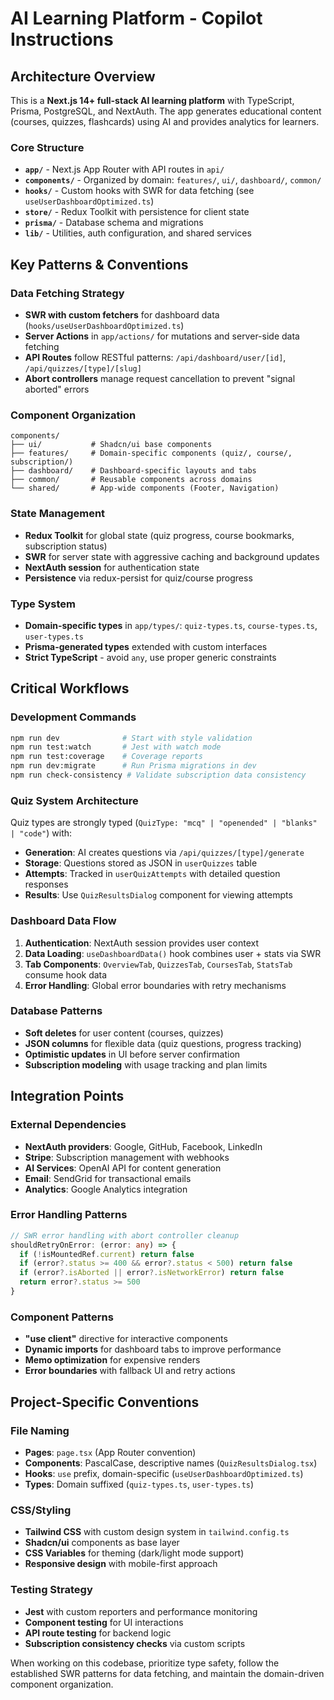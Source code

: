 # AI Learning Platform - Copilot Instructions

## Architecture Overview

This is a **Next.js 14+ full-stack AI learning platform** with TypeScript, Prisma, PostgreSQL, and NextAuth. The app generates educational content (courses, quizzes, flashcards) using AI and provides analytics for learners.

### Core Structure
- **`app/`** - Next.js App Router with API routes in `api/`
- **`components/`** - Organized by domain: `features/`, `ui/`, `dashboard/`, `common/`
- **`hooks/`** - Custom hooks with SWR for data fetching (see `useUserDashboardOptimized.ts`)
- **`store/`** - Redux Toolkit with persistence for client state
- **`prisma/`** - Database schema and migrations
- **`lib/`** - Utilities, auth configuration, and shared services

## Key Patterns & Conventions

### Data Fetching Strategy
- **SWR with custom fetchers** for dashboard data (`hooks/useUserDashboardOptimized.ts`)
- **Server Actions** in `app/actions/` for mutations and server-side data fetching
- **API Routes** follow RESTful patterns: `/api/dashboard/user/[id]`, `/api/quizzes/[type]/[slug]`
- **Abort controllers** manage request cancellation to prevent "signal aborted" errors

### Component Organization
```
components/
├── ui/           # Shadcn/ui base components
├── features/     # Domain-specific components (quiz/, course/, subscription/)
├── dashboard/    # Dashboard-specific layouts and tabs
├── common/       # Reusable components across domains
└── shared/       # App-wide components (Footer, Navigation)
```

### State Management
- **Redux Toolkit** for global state (quiz progress, course bookmarks, subscription status)
- **SWR** for server state with aggressive caching and background updates
- **NextAuth session** for authentication state
- **Persistence** via redux-persist for quiz/course progress

### Type System
- **Domain-specific types** in `app/types/`: `quiz-types.ts`, `course-types.ts`, `user-types.ts`
- **Prisma-generated types** extended with custom interfaces
- **Strict TypeScript** - avoid `any`, use proper generic constraints

## Critical Workflows

### Development Commands
```bash
npm run dev              # Start with style validation
npm run test:watch       # Jest with watch mode
npm run test:coverage    # Coverage reports
npm run dev:migrate      # Run Prisma migrations in dev
npm run check-consistency # Validate subscription data consistency
```

### Quiz System Architecture
Quiz types are strongly typed (`QuizType: "mcq" | "openended" | "blanks" | "code"`) with:
- **Generation**: AI creates questions via `/api/quizzes/[type]/generate`
- **Storage**: Questions stored as JSON in `userQuizzes` table
- **Attempts**: Tracked in `userQuizAttempts` with detailed question responses
- **Results**: Use `QuizResultsDialog` component for viewing attempts

### Dashboard Data Flow
1. **Authentication**: NextAuth session provides user context
2. **Data Loading**: `useDashboardData()` hook combines user + stats via SWR
3. **Tab Components**: `OverviewTab`, `QuizzesTab`, `CoursesTab`, `StatsTab` consume hook data
4. **Error Handling**: Global error boundaries with retry mechanisms

### Database Patterns
- **Soft deletes** for user content (courses, quizzes)
- **JSON columns** for flexible data (quiz questions, progress tracking)
- **Optimistic updates** in UI before server confirmation
- **Subscription modeling** with usage tracking and plan limits

## Integration Points

### External Dependencies
- **NextAuth providers**: Google, GitHub, Facebook, LinkedIn
- **Stripe**: Subscription management with webhooks
- **AI Services**: OpenAI API for content generation
- **Email**: SendGrid for transactional emails
- **Analytics**: Google Analytics integration

### Error Handling Patterns
```typescript
// SWR error handling with abort controller cleanup
shouldRetryOnError: (error: any) => {
  if (!isMountedRef.current) return false
  if (error?.status >= 400 && error?.status < 500) return false
  if (error?.isAborted || error?.isNetworkError) return false
  return error?.status >= 500
}
```

### Component Patterns
- **"use client"** directive for interactive components
- **Dynamic imports** for dashboard tabs to improve performance
- **Memo optimization** for expensive renders
- **Error boundaries** with fallback UI and retry actions

## Project-Specific Conventions

### File Naming
- **Pages**: `page.tsx` (App Router convention)
- **Components**: PascalCase, descriptive names (`QuizResultsDialog.tsx`)
- **Hooks**: `use` prefix, domain-specific (`useUserDashboardOptimized.ts`)
- **Types**: Domain suffixed (`quiz-types.ts`, `user-types.ts`)

### CSS/Styling
- **Tailwind CSS** with custom design system in `tailwind.config.ts`
- **Shadcn/ui** components as base layer
- **CSS Variables** for theming (dark/light mode support)
- **Responsive design** with mobile-first approach

### Testing Strategy
- **Jest** with custom reporters and performance monitoring
- **Component testing** for UI interactions
- **API route testing** for backend logic
- **Subscription consistency checks** via custom scripts

When working on this codebase, prioritize type safety, follow the established SWR patterns for data fetching, and maintain the domain-driven component organization.
